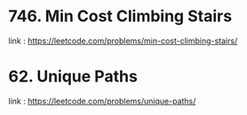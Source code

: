 # 746. Min Cost Climbing Stairs

link : https://leetcode.com/problems/min-cost-climbing-stairs/

# 62. Unique Paths

link : https://leetcode.com/problems/unique-paths/